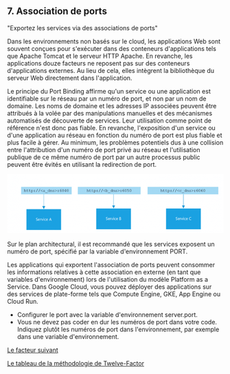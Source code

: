 ## 7. Association de ports

"Exportez les services via des associations de ports"

Dans les environnements non basés sur le cloud, les applications Web sont souvent conçues pour s'exécuter dans des conteneurs d'applications tels que Apache Tomcat et le serveur HTTP Apache. En revanche, les applications douze facteurs ne reposent pas sur des conteneurs d'applications externes. Au lieu de cela, elles intègrent la bibliothèque du serveur Web directement dans l'application.

Le principe du Port Binding affirme qu'un service ou une application est identifiable sur le réseau par un numéro de port, et non par un nom de domaine. 
Les noms de domaine et les adresses IP associées peuvent être attribués à la volée par des manipulations manuelles et des mécanismes automatisés de découverte de services. Leur utilisation comme point de référence n'est donc pas fiable. En revanche, l'exposition d'un service ou d'une application au réseau en fonction du numéro de port est plus fiable et plus facile à gérer. Au minimum, les problèmes potentiels dus à une collision entre l'attribution d'un numéro de port privé au réseau et l'utilisation publique de ce même numéro de port par un autre processus public peuvent être évités en utilisant la redirection de port.

![](../images/port_binding.png)

Sur le plan architectural, il est recommandé que les services exposent un numéro de port, spécifié par la variable d'environnement PORT.

Les applications qui exportent l'association de ports peuvent consommer les informations relatives à cette association en externe (en tant que variables d'environnement) lors de l'utilisation du modèle Platform as a Service. Dans Google Cloud, vous pouvez déployer des applications sur des services de plate-forme tels que Compute Engine, GKE, App Engine ou Cloud Run.

- Configurer le port avec la variable d'environnement server.port.
- Vous ne devez pas coder en dur les numéros de port dans votre code. Indiquez plutôt les numéros de port dans l'environnement, par exemple dans une variable d'environnement.


[Le facteur suivant](./concurence.md)

[Le tableau de la méthodologie de Twelve-Factor](../README.md)